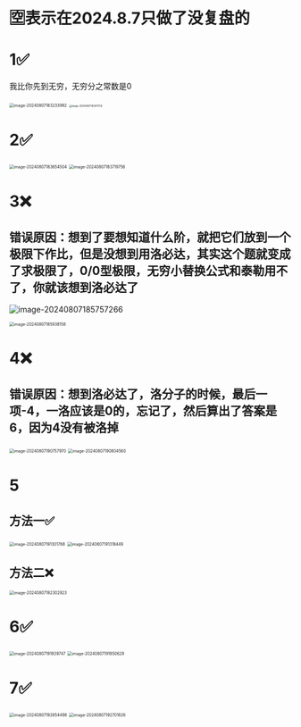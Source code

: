 # 🈳️表示在2024.8.7只做了没复盘的

# 1✅

我比你先到无穷，无穷分之常数是0

<img src="/Users/yuebinghui/Documents/program/github/note/images/image-20240807183233992.png" alt="image-20240807183233992" style="zoom:50%;" />

<img src="/Users/yuebinghui/Documents/program/github/note/images/image-20240807183411759.png" alt="image-20240807183411759" style="zoom:30%;" />

# 2✅

<img src="/Users/yuebinghui/Documents/program/github/note/images/image-20240807183654504.png" alt="image-20240807183654504" style="zoom:50%;" />

<img src="/Users/yuebinghui/Documents/program/github/note/images/image-20240807183719756.png" alt="image-20240807183719756" style="zoom:50%;" />

# 3❌

## 错误原因：想到了要想知道什么阶，就把它们放到一个极限下作比，但是没想到用洛必达，其实这个题就变成了求极限了，0/0型极限，无穷小替换公式和泰勒用不了，你就该想到洛必达了

![image-20240807185757266](/Users/yuebinghui/Documents/program/github/note/images/image-20240807185757266.png)

<img src="/Users/yuebinghui/Documents/program/github/note/images/image-20240807185938158.png" alt="image-20240807185938158" style="zoom:50%;" />

# 4❌

## 错误原因：想到洛必达了，洛分子的时候，最后一项-4，一洛应该是0的，忘记了，然后算出了答案是6，因为4没有被洛掉

<img src="/Users/yuebinghui/Documents/program/github/note/images/image-20240807190757970.png" alt="image-20240807190757970" style="zoom:50%;" />

<img src="/Users/yuebinghui/Documents/program/github/note/images/image-20240807190804560.png" alt="image-20240807190804560" style="zoom:50%;" />

# 5

## 方法一✅

<img src="/Users/yuebinghui/Documents/program/github/note/images/image-20240807191301768.png" alt="image-20240807191301768" style="zoom:50%;" />

<img src="/Users/yuebinghui/Documents/program/github/note/images/image-20240807191318449.png" alt="image-20240807191318449" style="zoom:50%;" />

## 方法二❌

<img src="/Users/yuebinghui/Documents/program/github/note/images/image-20240807192302923.png" alt="image-20240807192302923" style="zoom:50%;" />

# 6✅

<img src="/Users/yuebinghui/Documents/program/github/note/images/image-20240807191839747.png" alt="image-20240807191839747" style="zoom:50%;" />

<img src="/Users/yuebinghui/Documents/program/github/note/images/image-20240807191850629.png" alt="image-20240807191850629" style="zoom:50%;" />

# 7✅

<img src="/Users/yuebinghui/Documents/program/github/note/images/image-20240807192654498.png" alt="image-20240807192654498" style="zoom:50%;" />

<img src="/Users/yuebinghui/Documents/program/github/note/images/image-20240807192701826.png" alt="image-20240807192701826" style="zoom:50%;" />